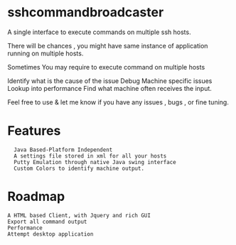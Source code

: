sshcommandbroadcaster
=====================

A single interface to execute commands on multiple ssh hosts.

There will be chances , you might have same instance of application running on multiple hosts. 

Sometimes You may require to execute command on multiple hosts 

   Identify what is the cause of the issue 
   Debug Machine specific issues
   Lookup into performance
   Find what machine often receives the input.


Feel free to use & let me know if you have any issues , bugs , or fine tuning. 
   
   
Features
========

      Java Based-Platform Independent
      A settings file stored in xml for all your hosts
      Putty Emulation through native Java swing interface
      Custom Colors to identify machine output.


Roadmap
=======

    A HTML based Client, with Jquery and rich GUI
    Export all command output
    Performance 
    Attempt desktop application
   
